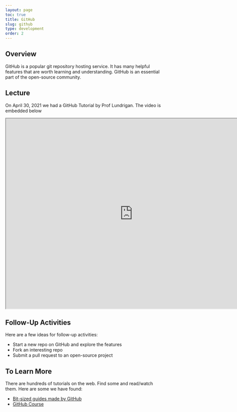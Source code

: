 ```yaml
---
layout: page
toc: true
title: GitHub
slug: github
type: development
order: 2
---
```


## Overview

GitHub is a popular git repository hosting service. It has many helpful features that are worth learning and understanding. GitHub is an essential part of the open-source community.


## Lecture
On April 30, 2021 we had a GitHub Tutorial by Prof Lundrigan. The video is embedded below

<iframe width="800" height="600" src="https://www.youtube.com/embed/KetWeah5Z9A"> </iframe>

## Follow-Up Activities

Here are a few ideas for follow-up activities:

- Start a new repo on GitHub and explore the features
- Fork an interesting repo
- Submit a pull request to an open-source project

## To Learn More

There are hundreds of tutorials on the web. Find some and read/watch them. Here are some we have found:

- [Bit-sized guides made by GitHub](https://guides.github.com)
- [GitHub Course](https://lab.github.com)
